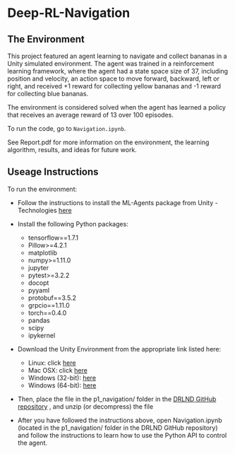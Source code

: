 # Deep-RL-Navigation

## The Environment
This project featured an agent learning to navigate and collect bananas in a Unity simulated environment. The agent was trained in a reinforcement learning framework, where the agent had a state space size of 37, including position and velocity, an action space to move forward, backward, left or right, and received +1 reward for collecting yellow bananas and -1 reward for collecting blue bananas.

The environment is considered solved when the agent has learned a policy that receives an average reward of 13 over 100 episodes.

To run the code, go to `Navigation.ipynb`.

See Report.pdf for more information on the environment, the learning algorithm, results, and ideas for future work.

## Useage Instructions
To run the environment:

* Follow the instructions to install the ML-Agents package from Unity - Technologies [here](https://github.com/Unity-Technologies/ml-agents/blob/master/docs/Installation.md)

* Install the following Python packages:
  * tensorflow==1.7.1
  * Pillow>=4.2.1
  * matplotlib
  * numpy>=1.11.0
  * jupyter
  * pytest>=3.2.2
  * docopt
  * pyyaml
  * protobuf==3.5.2
  * grpcio==1.11.0
  * torch==0.4.0
  * pandas
  * scipy
  * ipykernel

* Download the Unity Environment from the appropriate link listed here:
  * Linux: click [here](https://s3-us-west-1.amazonaws.com/udacity-drlnd/P1/Banana/Banana_Linux.zip)
  * Mac OSX: click [here](https://s3-us-west-1.amazonaws.com/udacity-drlnd/P1/Banana/Banana.app.zip)
  * Windows (32-bit): [here](https://s3-us-west-1.amazonaws.com/udacity-drlnd/P1/Banana/Banana_Windows_x86.zip)
  * Windows (64-bit): [here](https://s3-us-west-1.amazonaws.com/udacity-drlnd/P1/Banana/Banana_Windows_x86_64.zip)
  
* Then, place the file in the p1_navigation/ folder in the [DRLND GitHub repository](https://github.com/udacity/deep-reinforcement-learning#dependencies) , and unzip (or decompress) the file

* After you have followed the instructions above, open Navigation.ipynb (located in the p1_navigation/ folder in the DRLND GitHub repository) and follow the instructions to learn how to use the Python API to control the agent.

